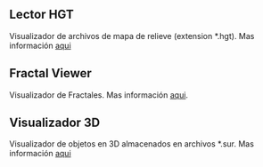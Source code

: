 ## Lector HGT
Visualizador de archivos de mapa de relieve (extension *.hgt). Mas información [aqui](lectorHGT)

## Fractal Viewer

Visualizador de Fractales. Mas información [aqui](fractales).

## Visualizador 3D

Visualizador de objetos en 3D almacenados en archivos *.sur. Mas información [aqui](visualizacion)
